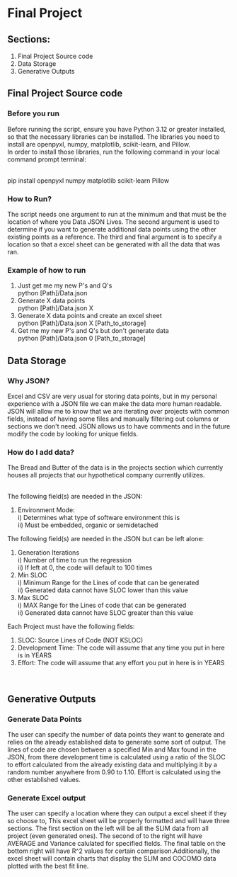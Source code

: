 # Final Project

## Sections:
1) Final Project Source code 
2) Data Storage
3) Generative Outputs


## Final Project Source code 

### Before you run
Before running the script, ensure you have Python 3.12 or greater installed, so that the necessary libraries can be installed.
The libraries you need to install are openpyxl, numpy, matplotlib, scikit-learn, and Pillow. 
<br/> In order to install those libraries, run the following command in your local command prompt terminal:<br/>

<br/>pip install openpyxl numpy matplotlib scikit-learn Pillow<br/>

### How to Run?

The script needs one argument to run at the minimum and that must be the location of where you Data JSON Lives.
The second argument is used to determine if you want to generate additional data points using the other existing points as a reference.
The third and final argument is to specify a location so that a excel sheet can be generated with all the data that was ran.

### Example of how to run

1) Just get me my new P's and Q's
    <br/>python [Path]/Data.json<br/>
2) Generate X data points
    <br/>python [Path]/Data.json X<br/>
3) Generate X data points and create an excel sheet
    <br/>python [Path]/Data.json X [Path_to_storage]<br/>
4) Get me my new P's and Q's but don't generate data
<br/>python [Path]/Data.json 0 [Path_to_storage]<br/>

## Data Storage
### Why JSON?
Excel and CSV are very usual for storing data points, but in my personal experience with a JSON file
we can make the data more human readable. JSON will allow me to know that we are iterating over projects
with common fields, instead of having some files and manually filtering out columns or sections we don't need.
JSON allows us to have comments and in the future modify the code by looking for unique fields.
### How do I add data?
The Bread and Butter of the data is in the projects section which currently houses all projects that our 
hypothetical company currently utilizes. <br/><br/>

The following field(s) are needed in the JSON:
1) Environment Mode:
    <br/>i) Determines what type of software environment this is
    <br/>ii) Must be embedded, organic or semidetached<br/>

The following field(s) are needed in the JSON but can be left alone:
1) Generation Iterations
    <br/>i) Number of time to run the regression
    <br/>ii) If left at 0, the code will default to 100 times<br/>
2) Min SLOC 
    <br/>i) Minimum Range for the Lines of code that can be generated
    <br/>ii) Generated data cannot have SLOC lower than this value<br/>
3) Max SLOC
    <br/>i) MAX Range for the Lines of code that can be generated
    <br/>ii) Generated data cannot have SLOC greater than this value<br/>

Each Project must have the following fields:
1) SLOC: Source Lines of Code (NOT KSLOC)
2) Development Time: The code will assume that any time you put in here is in YEARS
3) Effort: The code will assume that any effort you put in here is in YEARS
<br/>

## Generative Outputs

### Generate Data Points
The user can specify the number of data points they want to generate and relies on the already established data to generate some sort of output. The lines of code are chosen between a specified Min and Max found in the JSON, from there development time is calculated using a ratio of the SLOC to effort calculated from the already existing data and multiplying it by a random number anywhere from 0.90 to 1.10. Effort is calculated using the other established values.

### Generate Excel output
The user can specify a location where they can output a excel sheet if they so choose to, This excel sheet will be properly formatted and will have three sections. The first section on the left will be all the SLIM data from all project (even generated ones). The second of to the right will have AVERAGE and Variance calulated for specified fields. The final table on the bottom right will have R^2 values for certain comparison.Additionally, the excel sheet will contain charts that display the SLIM and COCOMO data plotted with the best fit line. 